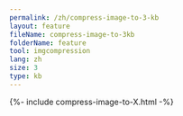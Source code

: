 ```yaml
---
permalink: /zh/compress-image-to-3-kb
layout: feature
fileName: compress-image-to-3kb
folderName: feature
tool: imgcompression
lang: zh
size: 3
type: kb
---
```


{%- include compress-image-to-X.html -%}

